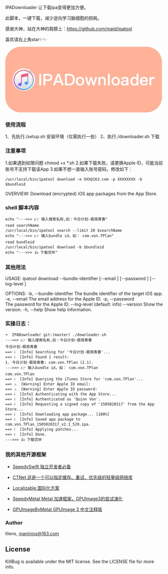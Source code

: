 

IPADownloader 让下载ipa变得更加方便。

此脚本，一键下载，减少逆向学习脑细胞的损耗。

感谢大神，站在大神的肩膀上：https://github.com/majd/ipatool

喜欢请右上角star✨✨

![img](https://github.com/Tliens/IPADownloader/blob/master/icon_0.jpg)


### 使用流程 
1、先执行./setup.sh 安装环境（仅需执行一些）
2、执行./downloader.sh 下载

### 注意事项
1.如果遇到权限问题 chmod +x *.sh
2.如果下载失败，请更换Apple ID，可能当前账号不支持下载该App
3.如果不想一直输入账号密码，修改如下：

```
/usr/local/bin/ipatool download -e XXX@163.com -p XXXXXXXX -b $bundleid
```
OVERVIEW: Download (encrypted) iOS app packages from the App Store.
### shell 脚本内容
```
echo "--->>> 👉️ 输入搜索名称,如：今日计划-极简青春"
read searchName
/usr/local/bin/ipatool search --limit 20 $searchName
echo "--->>> 👉️ 输入bundle id，如： com.von.TPlan"
read bundleid
/usr/local/bin/ipatool download -b $bundleid
echo "--->>> 👍 下载完毕"
```
### 其他用法

USAGE: ipatool download --bundle-identifier <bundle-identifier> [--email <email>] [--password <password>] [--log-level <log-level>]

OPTIONS:
  -b, --bundle-identifier <bundle-identifier>
                          The bundle identifier of the target iOS app. 
  -e, --email <email>     The email address for the Apple ID. 
  -p, --password <password>
                          The password for the Apple ID. 
  --log-level <log-level> (default: info)
  --version               Show the version.
  -h, --help              Show help information.
### 实操日志：
  ```
  ➜  IPADownloader git:(master) ./downloader.sh
--->>> 👉️ 输入搜索名称,如：今日计划-极简青春
今日计划-极简青春
==> ℹ️	[Info] Searching for '今日计划-极简青春'...
==> ℹ️	[Info] Found 1 result:
1. 今日计划-极简青春: com.von.TPlan (2.1).
--->>> 👉️ 输入bundle id，如： com.von.TPlan
com.von.TPlan
==> ℹ️	[Info] Querying the iTunes Store for 'com.von.TPlan'...
==> ⚠️	[Warning] Enter Apple ID email:
==> ⚠️	[Warning] Enter Apple ID password:
==> ℹ️	[Info] Authenticating with the App Store...
==> ℹ️	[Info] Authenticated as 'Quinn Von'.
==> ℹ️	[Info] Requesting a signed copy of '1505020317' from the App Store...
==> ℹ️	[Info] Downloading app package... [100%]
==> ℹ️	[Info] Saved app package to com.von.TPlan_1505020317_v2.1_529.ipa.
==> ℹ️	[Info] Applying patches...
==> ℹ️	[Info] Done.
--->>> 👍 下载完毕
  ```
### 我的其他开源框架

- [SpeedySwift 独立开发者必备](https://github.com/Tliens/SpeedySwift)

- [CTNet 这是一个可以指定缓存、重试、优先级的轻量级网络库](https://github.com/ours-curiosity/CTNet)

- [Localizable 国际化方案](https://github.com/Tliens/Localizable)

- [SpeedyMetal Metal 加速框架，GPUImage3的尝试演化](https://github.com/Tliens/SpeedyMetal)

- [GPUImageByMetal  GPUImage 3 中文注释版](https://github.com/Tliens/GPUImageByMetal)

### Author

tliens, maninios@163.com

## License

KillBug is available under the MIT license. See the LICENSE file for more info.
